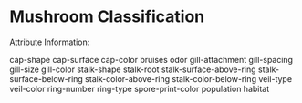 # Mushroom Classification

Attribute Information: 

cap-shape
cap-surface
cap-color
bruises
odor
gill-attachment
gill-spacing
gill-size
gill-color
stalk-shape
stalk-root
stalk-surface-above-ring
stalk-surface-below-ring
stalk-color-above-ring
stalk-color-below-ring
veil-type
veil-color
ring-number
ring-type
spore-print-color
population
habitat
